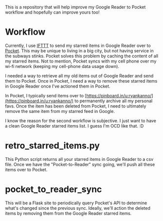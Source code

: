 This is a repository that will help improve my Google Reader to Pocket workflow
and hopefully can improve yours too!

Workflow
========

Currently, I use [IFTTT](http://ifttt.com) to send my starred items in Google 
Reader over to [Pocket](http://getpocket.com/). This may be unique to living 
in a big city, but not having service in the subways stinks. Pocket solves 
this problem by caching the content of all my starred items. Not to mention,
Pocket syncs with my cell phone over my wi-fi network (keeping my cell-phone 
data usage down).

I needed a way to retrieve all my old items out of Google Reader and send them 
to Pocket. Once in Pocket, I need a way to remove these starred items in 
Google Reader once I've actioned them in Pocket.  

In Pocket, I typically send items over to [https://pinboard.in/u:ryankanno/](https://pinboard.in/u:ryankanno/)
to permanently archive all my personal favs. Once the item has been deleted 
from Pocket, I need to ultimately remove the same item from my starred feed in Google.

I know the reason for the second workflow is subjective. I just want to have a 
clean Google Reader starred items list. I guess I'm OCD like that. :D


retro_starred_items.py
======================

This Python script returns all your starred items in Google Reader to a csv
file.  Once we have the "Pocket-to-Reader" sync going, we'll push all these
items over to Pocket.


pocket_to_reader_sync
=====================

This will be a Flask site to periodically query Pocket's API to determine 
what's changed since the previous sync.  Ideally, we'll action the deleted 
items by removing them from the Google Reader starred items.
